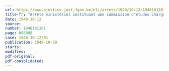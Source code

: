 ```yaml
---
url: https://www.ejustice.just.fgov.be/eli/arrete/1948/10/12/1948101201/justel
title-fr: "Arrêté ministériel instituant une commission d'études chargée de préparer un avant-projet de loi relatif au Code civil du travail"
date: 1948-10-12
source:
number: 1948101201
page: 888888
case: 1948-10-12/01
publication: 1948-10-20
starts:
modifies:
pdf-original:
pdf-consolidated:
---
```


